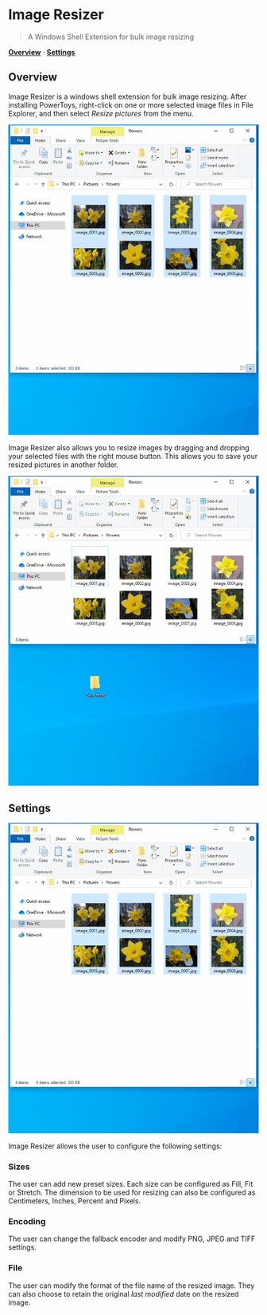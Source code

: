 # Image Resizer
> A Windows Shell Extension for bulk image resizing

[**Overview**](#overview) · 
[**Settings**](#settings)

## Overview
Image Resizer is a windows shell extension for bulk image resizing. After installing PowerToys, right-click on one or more selected image files in File Explorer, and then select _Resize pictures_ from the menu.

![Image Resizer Demo](../../../doc/images/imageresizer/resizeNormal.gif)

Image Resizer also allows you to resize images by dragging and dropping your selected files with the right mouse button. This allows you to save your resized pictures in another folder.

![Image Resizer Drag And Drop Demo](../../../doc/images/imageresizer/resizeDragAndDrop.gif)

## Settings

![Image Resizer Settings](../../../doc/images/imageresizer/resizeSettings.gif)

Image Resizer allows the user to configure the following settings:

### Sizes
The user can add new preset sizes. Each size can be configured as Fill, Fit or Stretch. The dimension to be used for resizing can also be configured as Centimeters, Inches, Percent and Pixels.

### Encoding
The user can change the fallback encoder and modify PNG, JPEG and TIFF settings.

### File
The user can modify the format of the file name of the resized image. They can also choose to retain the original _last modified_ date on the resized image.